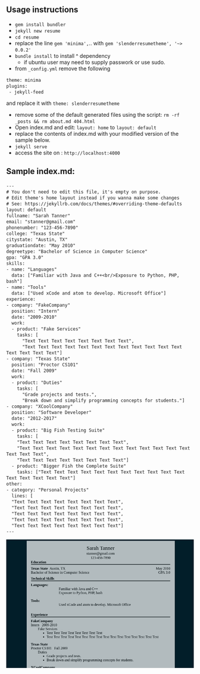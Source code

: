 
##  Usage instructions
 * `gem install bundler`  
 * `jekyll new resume`  
 * `cd resume`  
 * replace the line `gem 'minima',`.. with `gem 'slenderresumetheme', '~> 0.0.2'`  
 * `bundle install` to install ^ dependency  
   * if ubuntu user may need to supply passwork or use sudo.  
 * from `_config.yml` remove the following  
 ```  
 theme: minima  
 plugins:  
  - jekyll-feed  
 ```  
 and replace it with `theme: slenderresumetheme`  
 * remove some of the default generated files using the script: `rm -rf _posts && rm about.md 404.html`  
 * Open index.md and edit: `layout: home` to `layout: default`  
 * replace the contents of index.md with your modified version of the sample below.  
 * `jekyll serve`  
 * access the site on : `http://localhost:4000`  



## Sample index.md:
```
---
# You don't need to edit this file, it's empty on purpose.
# Edit theme's home layout instead if you wanna make some changes
# See: https://jekyllrb.com/docs/themes/#overriding-theme-defaults
layout: default
fullname: "Sarah Tanner"
email: "stanner@gmail.com"
phonenumber: "123-456-7890"
college: "Texas State"
citystate: "Austin, TX"
graduationdate: "May 2010"
degreetype: "Bachelor of Science in Computer Science"
gpa: "GPA 3.0"
skills:
- name: "Languages"
  data: ["Familiar with Java and C++<br/>Exposure to Python, PHP, bash"]
- name: "Tools"
  data: ["Used xCode and atom to develop. Microsoft Office"]
experience:
- company: "FakeCompany"
  position: "Intern"
  date: "2009-2010"
  work:
  - product: "Fake Services"
    tasks: [
      "Text Text Text Text Text Text Text Text",
      "Text Text Text Text Text Text Text Text Text Text Text Text Text Text Text Text"]
- company: "Texas State"
  position: "Proctor CS101"
  date: "Fall 2009"
  work:
  - product: "Duties"
    tasks: [
      "Grade projects and tests.",
      "Break down and simplify programming concepts for students."]
- company: "XCoolCompany"
  position: "Software Developer"
  date: "2012-2017"
  work:
  - product: "Big Fish Testing Suite"
    tasks: [
    "Text Text Text Text Text Text Text Text",
    "Text Text Text Text Text Text Text Text Text Text Text Text Text Text Text Text",
    "Text Text Text Text Text Text Text Text"]
  - product: "Bigger Fish the Complete Suite"
    tasks: ["Text Text Text Text Text Text Text Text Text Text Text Text Text Text Text Text"]
other:
- category: "Personal Projects"
  lines: [
  "Text Text Text Text Text Text Text Text",
  "Text Text Text Text Text Text Text Text",
  "Text Text Text Text Text Text Text Text",
  "Text Text Text Text Text Text Text Text",
  "Text Text Text Text Text Text Text Text"]
---
```

![alt text](https://raw.githubusercontent.com/aml2732/slenderResumeTheme/master/_docs/v0_0_2.png)
